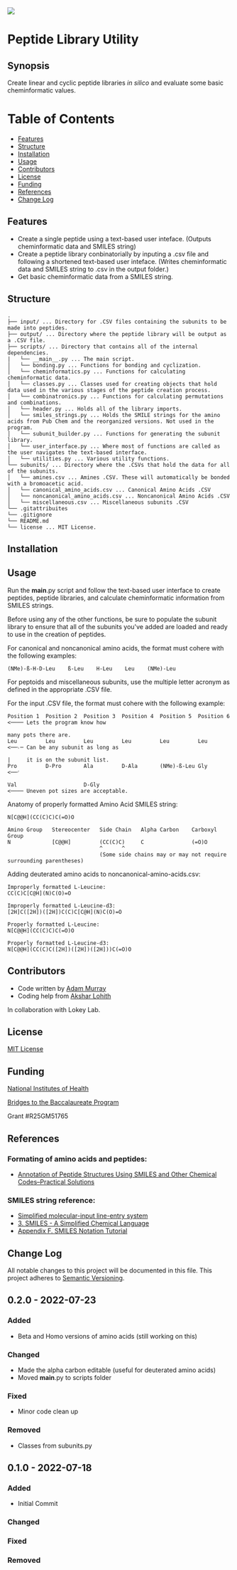 <img align="center" src="https://cpb-us-e1.wpmucdn.com/sites.ucsc.edu/dist/6/1264/files/2022/07/cropped-LOKEYLABLOGO-1.png">
  
# Peptide Library Utility
## Synopsis
Create linear and cyclic peptide libraries *in silico* and evaluate some basic cheminformatic values.

# Table of Contents
- [Features](https://github.com/LokeyLab/Peptide-Library-Utility/blob/main/README.md#features)
- [Structure](https://github.com/LokeyLab/Peptide-Library-Utility/blob/main/README.md#structure)
- [Installation](https://github.com/LokeyLab/Peptide-Library-Utility/blob/main/README.md#installation)
- [Usage](https://github.com/LokeyLab/Peptide-Library-Utility/blob/main/README.md#usage)
- [Contributors](https://github.com/LokeyLab/Peptide-Library-Utility/blob/main/README.md#contributors)
- [License](https://github.com/LokeyLab/Peptide-Library-Utility/blob/main/README.md#license)
- [Funding](https://github.com/LokeyLab/Peptide-Library-Utility/blob/main/README.md#funding)
- [References](https://github.com/LokeyLab/Peptide-Library-Utility/blob/main/README.md#references)
- [Change Log](https://github.com/LokeyLab/Peptide-Library-Utility/blob/main/README.md#change-log)

## Features
- Create a single peptide using a text-based user inteface. (Outputs cheminformatic data and SMILES string)
- Create a peptide library conbinatorially by inputing a .csv file and following a shortened text-based user inteface. (Writes cheminformatic data and SMILES string to .csv in the output folder.)
- Get basic cheminformatic data from a SMILES string.

## Structure
```
.
├── input/ ... Directory for .CSV files containing the subunits to be made into peptides.
├── output/ ... Directory where the peptide library will be output as a .CSV file.
├── scripts/ ... Directory that contains all of the internal dependencies.
|   └── __main__.py ... The main script.
│   └── bonding.py ... Functions for bonding and cyclization.
│   └── cheminformatics.py ... Functions for calculating cheminformatic data.
│   └── classes.py ... Classes used for creating objects that hold data used in the various stages of the peptide creation process.
│   └── combinatronics.py ... Functions for calculating permutations and combinations.
│   └── header.py ... Holds all of the library imports.
│   └── smiles_strings.py ... Holds the SMILE strings for the amino acids from Pub Chem and the reorganized versions. Not used in the program.
│   └── subunit_builder.py ... Functions for generating the subunit library.
│   └── user_interface.py ... Where most of functions are called as the user navigates the text-based interface.
│   └── utilities.py ... Various utility functions.
└── subunits/ ... Directory where the .CSVs that hold the data for all of the subunits.
│   └── amines.csv ... Amines .CSV. These will automatically be bonded with a bromoacetic acid.
│   └── canonical_amino_acids.csv ... Canonical Amino Acids .CSV
│   └── noncanonical_amino_acids.csv ... Noncanonical Amino Acids .CSV
│   └── miscellaneous.csv ... Miscellaneous subunits .CSV
└── .gitattribuites
└── .gitignore
└── README.md
└── license ... MIT License.
```

## Installation


## Usage
Run the __main__.py script and follow the text-based user interface to create peptides, peptide libraries, and calculate cheminformatic information from SMILES strings.

Before using any of the other functions, be sure to populate the subunit library to ensure that all of the subunits you've added are loaded and ready to use in the creation of peptides.

For canonical and noncanonical amino acids, the format must cohere with the following examples:

```
(NMe)-ß-H-D-Leu    ß-Leu    H-Leu    Leu    (NMe)-Leu
```

For peptoids and miscellaneous subunits, use the multiple letter acronym as defined in the appropriate .CSV file.

For the input .CSV file, the format must cohere with the following example:

```
Position 1  Position 2  Position 3  Position 4  Position 5  Position 6 <──── Lets the program know how 
                                                                                many pots there are.
Leu         Leu         Leu         Leu         Leu         Leu        <──⌍─ Can be any subunit as long as
                                                                          |     it is on the subunit list.
Pro         D-Pro       Ala         D-Ala       (NMe)-ß-Leu Gly        <──⌏ 

Val                     D-Gly                                          <──── Uneven pot sizes are acceptable.
```

Anatomy of properly formatted Amino Acid SMILES string:
```
N[C@@H](CC(C)C)C(=O)O

Amino Group   Stereocenter   Side Chain   Alpha Carbon    Carboxyl Group
N             [C@@H]         (CC(C)C)     C               (=O)O
                             ^      ^
                             (Some side chains may or may not require surrounding parentheses)
```

Adding deuterated amino acids to noncanonical-amino-acids.csv:
```
Improperly formatted L-Leucine:
CC(C)C[C@H](N)C(O)=O

Improperly formatted L-Leucine-d3:
[2H]C([2H])([2H])C(C)C[C@H](N)C(O)=O

Properly formatted L-Leucine: 
N[C@@H](CC(C)C)C(=O)O

Properly formatted L-Leucine-d3: 
N[C@@H](CC(C)C([2H])([2H])([2H]))C(=O)O
```

## Contributors
- Code written by [Adam Murray](https://github.com/Adiaslow)
- Coding help from [Akshar Lohith](https://github.com/alohith)

In collaboration with Lokey Lab.

## License
[MIT License](https://github.com/LokeyLab/Peptide-Library-Utility/blob/main/license)

## Funding
[National Institutes of Health](https://www.nih.gov/)

[Bridges to the Baccalaureate Program](https://access.ucsc.edu/)

Grant #R25GM51765

## References
### Formating of amino acids and peptides:
- [Annotation of Peptide Structures Using SMILES and Other Chemical Codes–Practical Solutions](https://www.ncbi.nlm.nih.gov/pmc/articles/PMC6149970/)

### SMILES string reference:
- [Simplified molecular-input line-entry system](https://en.wikipedia.org/wiki/Simplified_molecular-input_line-entry_system)
- [3. SMILES - A Simplified Chemical Language](https://www.daylight.com/dayhtml/doc/theory/theory.smiles.html)
- [Appendix F. SMILES Notation Tutorial](https://www.epa.gov/sites/default/files/2015-05/documents/appendf.pdf)

## Change Log
All notable changes to this project will be documented in this file. This project adheres to [Semantic Versioning](https://semver.org/).

## 0.2.0 - 2022-07-23
### Added
- Beta and Homo versions of amino acids (still working on this)

### Changed
- Made the alpha carbon editable (useful for deuterated amino acids)
- Moved __main__.py to scripts folder

### Fixed
- Minor code clean up

### Removed
- Classes from subunits.py

## 0.1.0 - 2022-07-18
### Added
- Initial Commit

### Changed

### Fixed

### Removed
